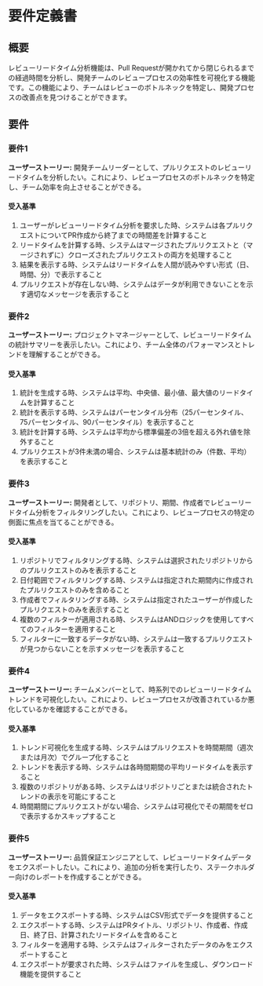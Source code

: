# 要件定義書

## 概要

レビューリードタイム分析機能は、Pull Requestが開かれてから閉じられるまでの経過時間を分析し、開発チームのレビュープロセスの効率性を可視化する機能です。この機能により、チームはレビューのボトルネックを特定し、開発プロセスの改善点を見つけることができます。

## 要件

### 要件1

**ユーザーストーリー:** 開発チームリーダーとして、プルリクエストのレビューリードタイムを分析したい。これにより、レビュープロセスのボトルネックを特定し、チーム効率を向上させることができる。

#### 受入基準

1. ユーザーがレビューリードタイム分析を要求した時、システムは各プルリクエストについてPR作成から終了までの時間差を計算すること
2. リードタイムを計算する時、システムはマージされたプルリクエストと（マージされずに）クローズされたプルリクエストの両方を処理すること
3. 結果を表示する時、システムはリードタイムを人間が読みやすい形式（日、時間、分）で表示すること
4. プルリクエストが存在しない時、システムはデータが利用できないことを示す適切なメッセージを表示すること

### 要件2

**ユーザーストーリー:** プロジェクトマネージャーとして、レビューリードタイムの統計サマリーを表示したい。これにより、チーム全体のパフォーマンスとトレンドを理解することができる。

#### 受入基準

1. 統計を生成する時、システムは平均、中央値、最小値、最大値のリードタイムを計算すること
2. 統計を表示する時、システムはパーセンタイル分布（25パーセンタイル、75パーセンタイル、90パーセンタイル）を表示すること
3. 統計を計算する時、システムは平均から標準偏差の3倍を超える外れ値を除外すること
4. プルリクエストが3件未満の場合、システムは基本統計のみ（件数、平均）を表示すること

### 要件3

**ユーザーストーリー:** 開発者として、リポジトリ、期間、作成者でレビューリードタイム分析をフィルタリングしたい。これにより、レビュープロセスの特定の側面に焦点を当てることができる。

#### 受入基準

1. リポジトリでフィルタリングする時、システムは選択されたリポジトリからのプルリクエストのみを表示すること
2. 日付範囲でフィルタリングする時、システムは指定された期間内に作成されたプルリクエストのみを含めること
3. 作成者でフィルタリングする時、システムは指定されたユーザーが作成したプルリクエストのみを表示すること
4. 複数のフィルターが適用される時、システムはANDロジックを使用してすべてのフィルターを適用すること
5. フィルターに一致するデータがない時、システムは一致するプルリクエストが見つからないことを示すメッセージを表示すること

### 要件4

**ユーザーストーリー:** チームメンバーとして、時系列でのレビューリードタイムトレンドを可視化したい。これにより、レビュープロセスが改善されているか悪化しているかを確認することができる。

#### 受入基準

1. トレンド可視化を生成する時、システムはプルリクエストを時間期間（週次または月次）でグループ化すること
2. トレンドを表示する時、システムは各時間期間の平均リードタイムを表示すること
3. 複数のリポジトリがある時、システムはリポジトリごとまたは統合されたトレンドの表示を可能にすること
4. 時間期間にプルリクエストがない場合、システムは可視化でその期間をゼロで表示するかスキップすること

### 要件5

**ユーザーストーリー:** 品質保証エンジニアとして、レビューリードタイムデータをエクスポートしたい。これにより、追加の分析を実行したり、ステークホルダー向けのレポートを作成することができる。

#### 受入基準

1. データをエクスポートする時、システムはCSV形式でデータを提供すること
2. エクスポートする時、システムはPRタイトル、リポジトリ、作成者、作成日、終了日、計算されたリードタイムを含めること
3. フィルターを適用する時、システムはフィルターされたデータのみをエクスポートすること
4. エクスポートが要求された時、システムはファイルを生成し、ダウンロード機能を提供すること